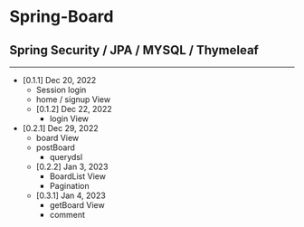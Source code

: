 # Spring-Board
## Spring Security / JPA / MYSQL / Thymeleaf 
*****
* [0.1.1] Dec 20, 2022
  - Session login
  - home / signup View
  - [0.1.2] Dec 22, 2022
    + login View
* [0.2.1] Dec 29, 2022
  - board View
  - postBoard
    + querydsl
  - [0.2.2] Jan 3, 2023
    + BoardList View
    + Pagination
  - [0.3.1] Jan 4, 2023
    + getBoard View
    + comment
